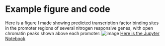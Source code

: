 # Example figure and code

Here is a figure I made showing predicted transcription factor binding sites in the promoter regions of several nitrogen responsive genes, with open chromatin peaks shown above each promoter: 
![image](https://user-images.githubusercontent.com/45053242/183243819-9fd193f2-6c8f-416a-98b1-1c4105c81ece.png)
[Here is the Jupyter Notebook](https://github.com/Switham1/PromoterArchitecture/blob/d2885ceac6613c0939edd7bc9b2026d21a2027eb/src/TRAMP/candidate_TFBSs.ipynb)

